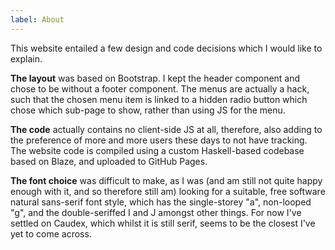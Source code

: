 ```yaml
---
label: About
---
```


This website entailed a few design and code decisions which I would like to explain.

**The layout** was based on Bootstrap. I kept the header component and chose to be without a footer component. The menus are actually a hack, such that the chosen menu item is linked to a hidden radio button which chose which sub-page to show, rather than using JS for the menu.

**The code** actually contains no client-side JS at all, therefore, also adding to the preference of more and more users these days to not have tracking. The website code is compiled using a custom Haskell-based codebase based on Blaze, and uploaded to GitHub Pages.

**The font choice** was difficult to make, as I was (and am still not quite happy enough with it, and so therefore still am) looking for a suitable, free software natural sans-serif font style, which has the single-storey "a", non-looped "g", and the double-seriffed I and J amongst other things. For now I've settled on Caudex, which whilst it is still serif, seems to be the closest I've yet to come across.